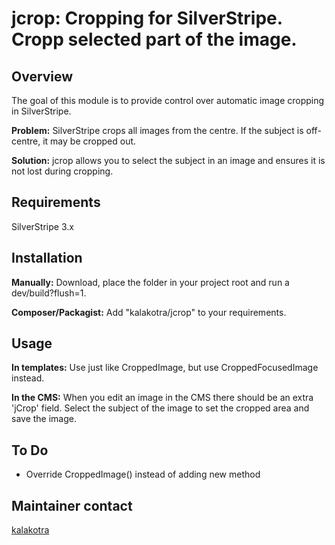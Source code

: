 # jcrop: Cropping for SilverStripe. Cropp selected part of the image.

## Overview

The goal of this module is to provide control over automatic image cropping in SilverStripe.

**Problem:** SilverStripe crops all images from the centre. If the subject is off-centre, it may be cropped out.

**Solution:** jcrop allows you to select the subject in an image and ensures it is not lost during cropping.

## Requirements

SilverStripe 3.x

## Installation

**Manually:** Download, place the folder in your project root and run a dev/build?flush=1.

**Composer/Packagist:** Add "kalakotra/jcrop" to your requirements.

## Usage

**In templates:** Use just like CroppedImage, but use CroppedFocusedImage instead.

**In the CMS:** When you edit an image in the CMS there should be an extra 'jCrop' field. Select the subject of the image to set the cropped area and save the image.

## To Do

 * Override CroppedImage() instead of adding new method
 
## Maintainer contact

[kalakotra](kalakotra@gmail.com)
